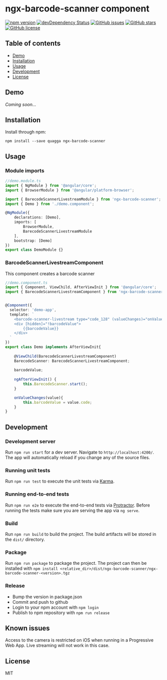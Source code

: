 # ngx-barcode-scanner component

[![npm version](https://badge.fury.io/js/ngx-barcode-scanner.svg)](https://www.npmjs.com/ngx-barcode-scanner)
[![devDependency Status](https://david-dm.org/julienboulay/ngx-barcode-scanner/dev-status.svg)](https://david-dm.org/julienboulay/ngx-barcode-scanner#info=devDependencies)
[![GitHub issues](https://img.shields.io/github/issues/julienboulay/ngx-barcode-scanner.svg)](https://github.com/julienboulay/ngx-barcode-scanner/issues)
[![GitHub stars](https://img.shields.io/github/stars/julienboulay/ngx-barcode-scanner.svg)](https://github.com/julienboulay/ngx-barcode-scanner/stargazers)
[![GitHub license](https://img.shields.io/badge/license-MIT-blue.svg)](https://raw.githubusercontent.com/julienboulay/ngx-barcode-scanner/master/LICENSE)

## Table of contents

- [Demo](#demo)
- [Installation](#installation)
- [Usage](#usage)
- [Development](#development)
- [License](#license)

## Demo

*Coming soon...*

## Installation

Install through npm:
```
npm install --save quagga ngx-barcode-scanner
```

## Usage

### Module imports

```typescript
//demo.module.ts
import { NgModule } from '@angular/core';
import { BrowserModule } from '@angular/platform-browser';

import { BarecodeScannerLivestreamModule } from 'ngx-barcode-scanner';
import { Demo } from './demo.component';

@NgModule({
    declarations: [Demo],
    imports: [
        BrowserModule,
        BarecodeScannerLivestreamModule
    ],
    bootstrap: [Demo]
})
export class DemoModule {}
```

### BarcodeScannerLivestreamComponent

This component creates a barcode scanner 

```typescript
//demo.component.ts
import { Component, ViewChild, AfterViewInit } from '@angular/core';
import { BarecodeScannerLivestreamComponent } from 'ngx-barcode-scanner';


@Component({
  selector: 'demo-app',
  template: `
    <barcode-scanner-livestream type="code_128" (valueChanges)="onValueChanges($event)"></barcode-scanner-livestream>
    <div [hidden]="!barcodeValue">
        {{barcodeValue}}
    </div>
  `
})
export class Demo implements AfterViewInit{
    
    @ViewChild(BarecodeScannerLivestreamComponent)
    BarecodeScanner: BarecodeScannerLivestreamComponent;
    
    barcodeValue;
    
    ngAfterViewInit() {
        this.BarecodeScanner.start();
    }

    onValueChanges(value){
        this.barcodeValue = value.code;
    }
}
```

## Development

### Development server

Run `npm run start` for a dev server. Navigate to `http://localhost:4200/`. The app will automatically reload if you change any of the source files.

### Running unit tests

Run `npm run test` to execute the unit tests via [Karma](https://karma-runner.github.io).

### Running end-to-end tests

Run `npm run e2e` to execute the end-to-end tests via [Protractor](http://www.protractortest.org/).
Before running the tests make sure you are serving the app via `ng serve`.

### Build

Run `npm run build` to build the project. The build artifacts will be stored in the `dist/` directory.

### Package

Run `npm run package` to package the project.
The project can then be installed with `npm install <relative_dir>/dist/ngx-barcode-scanner/ngx-barcode-scanner-<version>.tgz`

### Release

* Bump the version in package.json
* Commit and push to github
* Login to your npm account with `npm login`
* Publish to npm repository with `npm run release`


## Known issues

Access to the camera is restricted on iOS when running in a Progressive Web App. Live streaming will not work in this case.

## License

MIT